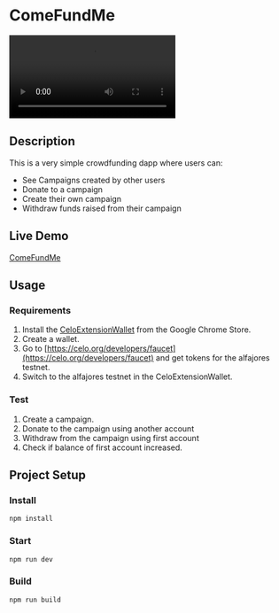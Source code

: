 # ComeFundMe
![](./comefundme.mp4)

## Description
This is a very simple crowdfunding dapp where users can:
* See Campaigns created by other users
* Donate to a campaign
* Create their own campaign
* Withdraw funds raised from their campaign

## Live Demo
[ComeFundMe](https://hexdee.github.io/ComeFundMe/)

## Usage

### Requirements
1. Install the [CeloExtensionWallet](https://chrome.google.com/webstore/detail/celoextensionwallet/kkilomkmpmkbdnfelcpgckmpcaemjcdh?hl=en) from the Google Chrome Store.
2. Create a wallet.
3. Go to [https://celo.org/developers/faucet](https://celo.org/developers/faucet) and get tokens for the alfajores testnet.
4. Switch to the alfajores testnet in the CeloExtensionWallet.

### Test
1. Create a campaign.
2. Donate to the campaign using another account
3. Withdraw from the campaign using first account
4. Check if balance of first account increased.


## Project Setup

### Install
```
npm install
```

### Start
```
npm run dev
```

### Build
```
npm run build